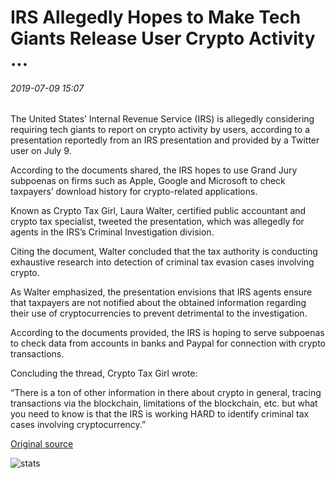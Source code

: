 # IRS Allegedly Hopes to Make Tech Giants Release User Crypto Activity ...

###### 2019-07-09 15:07

The United States’ Internal Revenue Service (IRS) is allegedly considering requiring tech giants to report on crypto activity by users, according to a presentation reportedly from an IRS presentation and provided by a Twitter user on July 9.

According to the documents shared, the IRS hopes to use Grand Jury subpoenas on firms such as Apple, Google and Microsoft to check taxpayers’ download history for crypto-related applications.

Known as Crypto Tax Girl, Laura Walter, certified public accountant and crypto tax specialist, tweeted the presentation, which was allegedly for agents in the IRS’s Criminal Investigation division.

Citing the document, Walter concluded that the tax authority is conducting exhaustive research into detection of criminal tax evasion cases involving crypto.

As Walter emphasized, the presentation envisions that IRS agents ensure that taxpayers are not notified about the obtained information regarding their use of cryptocurrencies to prevent detrimental to the investigation.

According to the documents provided, the IRS is hoping to serve subpoenas to check data from accounts in banks and Paypal for connection with crypto transactions.

Concluding the thread, Crypto Tax Girl wrote:

“There is a ton of other information in there about crypto in general, tracing transactions via the blockchain, limitations of the blockchain, etc. but what you need to know is that the IRS is working HARD to identify criminal tax cases involving cryptocurrency.”

[Original source](https://cointelegraph.com/news/irs-allegedly-hopes-to-make-tech-giants-release-user-crypto-activity)

![stats](https://c.statcounter.com/11760860/0/a89fa40b/1/ "stats")